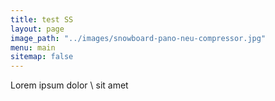 ```yaml
---
title: test SS
layout: page
image_path: "../images/snowboard-pano-neu-compressor.jpg"
menu: main
sitemap: false
---
```


Lorem ipsum dolor \\
sit amet